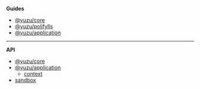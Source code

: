 **Guides**

- [@yuzu/core](packages/core/)
- [@yuzu/polifylls](packages/polyfills/)
- [@yuzu/application](packages/application/)

---

**API**

- [@yuzu/core](packages/core/api/)
  <!-- @yuzu/core -->
- [@yuzu/application](packages/application/api/)
  - [context](packages/application/api/context)
 - [sandbox](packages/application/api/sandbox)
